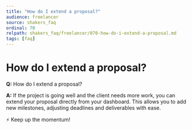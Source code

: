 ```yaml
---
title: "How do I extend a proposal?"
audience: freelancer
source: shakers_faq
ordinal: 70
relpath: shakers_faq/freelancer/070-how-do-i-extend-a-proposal.md
tags: [faq]
---
```


# How do I extend a proposal?

**Q:** How do I extend a proposal?

**A:** If the project is going well and the client needs more work, you can extend your proposal directly from your dashboard. This allows you to add new milestones, adjusting deadlines and deliverables with ease.

⚡ Keep up the momentum!
